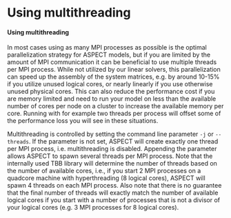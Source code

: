 # Using multithreading

#### Using multithreading

In most cases using as many MPI processes as possible is the optimal
parallelization strategy for ASPECT models, but
if you are limited by the amount of MPI communication it can be beneficial to
use multiple threads per MPI process. While not utilized by our linear
solvers, this parallelization can speed up the assembly of the system
matrices, e.g. by around 10-15% if you utilize unused logical cores, or nearly
linearly if you use otherwise unused physical cores. This can also reduce the
performance cost if you are memory limited and need to run your model on less
than the available number of cores per node on a cluster to increase the
available memory per core. Running with for example two threads per process
will offset some of the performance loss you will see in these situations.

Multithreading is controlled by setting the command line parameter `-j` or
`--threads`. If the parameter is not set, 
ASPECT will create exactly one thread per MPI
process, i.e. multithreading is disabled. Appending the parameter allows 
ASPECT to spawn several threads per MPI process. Note
that the internally used TBB library will determine the number of threads
based on the number of available cores, i.e., if you start 2&nbsp;MPI
processes on a quadcore machine with hyperthreading (8 logical cores), 
ASPECT will spawn 4 threads on each MPI process. Also
note that there is no guarantee that the final number of threads will exactly
match the number of available logical cores if you start with a number of
processes that is not a divisor of your logical cores (e.g. 3 MPI processes
for 8 logical cores).
